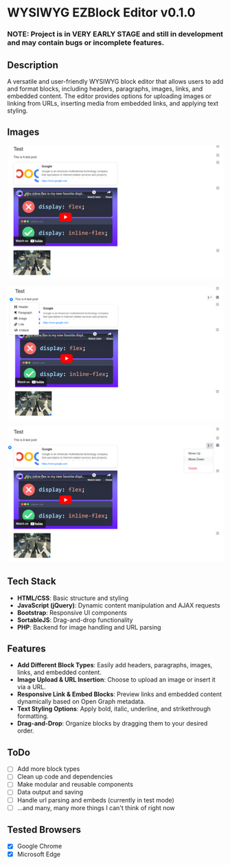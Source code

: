 # WYSIWYG EZBlock Editor v0.1.0

### NOTE: Project is in **VERY EARLY STAGE** and still in development and may contain bugs or incomplete features.


## Description

A versatile and user-friendly WYSIWYG block editor that allows users to add and format blocks, including headers, paragraphs, images, links, and embedded content. 
The editor provides options for uploading images or linking from URLs, inserting media from embedded links, and applying text styling.

## Images

![Editor](docs/images/overview.png)

![Editor](docs/images/block_selection.png)

![Editor](docs/images/block_settings.png)

## Tech Stack

- **HTML/CSS**: Basic structure and styling
- **JavaScript (jQuery)**: Dynamic content manipulation and AJAX requests
- **Bootstrap**: Responsive UI components
- **SortableJS**: Drag-and-drop functionality
- **PHP**: Backend for image handling and URL parsing

## Features

- **Add Different Block Types**: Easily add headers, paragraphs, images, links, and embedded content.
- **Image Upload & URL Insertion**: Choose to upload an image or insert it via a URL.
- **Responsive Link & Embed Blocks**: Preview links and embedded content dynamically based on Open Graph metadata.
- **Text Styling Options**: Apply bold, italic, underline, and strikethrough formatting.
- **Drag-and-Drop**: Organize blocks by dragging them to your desired order.


## ToDo
 - [ ] Add more block types
 - [ ] Clean up code and dependencies
 - [ ] Make modular and reusable components
 - [ ] Data output and saving
 - [ ] Handle url parsing and embeds (currently in test mode)
 - [ ] ...and many, many more things I can't think of right now

## Tested Browsers
- [x] Google Chrome
- [x] Microsoft Edge
